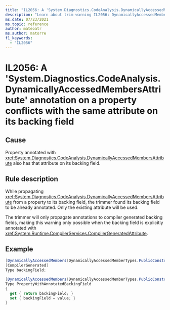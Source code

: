 ```yaml
---
title: "IL2056: A 'System.Diagnostics.CodeAnalysis.DynamicallyAccessedMembersAttribute' annotation on a property conflicts with the same attribute on its backing field"
description: "Learn about trim warning IL2056: DynamicallyAccessedMembersPropertyConflictsBackingField"
ms.date: 07/23/2021
ms.topic: reference
author: mateoatr
ms.author: matorre
f1_keywords:
  - "IL2056"
---
```

# IL2056: A 'System.Diagnostics.CodeAnalysis.DynamicallyAccessedMembersAttribute' annotation on a property conflicts with the same attribute on its backing field

## Cause

Property annotated with <xref:System.Diagnostics.CodeAnalysis.DynamicallyAccessedMembersAttribute> also has that attribute on its backing field.

## Rule description

While propagating <xref:System.Diagnostics.CodeAnalysis.DynamicallyAccessedMembersAttribute> from a property to its backing field, the trimmer
found its backing field to be already annotated. Only the existing attribute will be used.

The trimmer will only propagate annotations to compiler generated backing fields, making this warning only possible when the backing field is
explicitly annotated with <xref:System.Runtime.CompilerServices.CompilerGeneratedAttribute>.

## Example

```C#
[DynamicallyAccessedMembers(DynamicallyAccessedMemberTypes.PublicConstructors)]
[CompilerGenerated]
Type backingField;

[DynamicallyAccessedMembers(DynamicallyAccessedMemberTypes.PublicConstructors)]
Type PropertyWithAnnotatedBackingField 
{
  get { return backingField; }
  set { backingField = value; }
}
```
